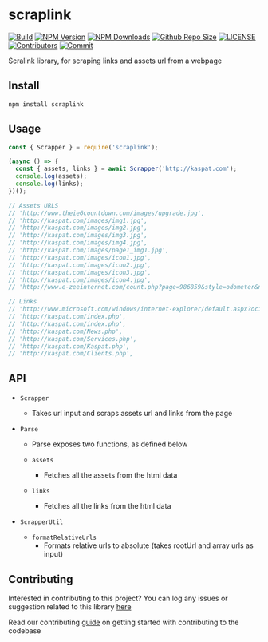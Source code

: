 # scraplink 

[![Build](https://github.com/arshadkazmi42/scraplink/actions/workflows/nodejs.yml/badge.svg)](https://github.com/arshadkazmi42/scraplink/actions/workflows/nodejs.yml)
[![NPM Version](https://img.shields.io/npm/v/scraplink.svg)](https://www.npmjs.com/package/scraplink)
[![NPM Downloads](https://img.shields.io/npm/dt/scraplink.svg)](https://www.npmjs.com/package/scraplink)
[![Github Repo Size](https://img.shields.io/github/repo-size/arshadkazmi42/scraplink.svg)](https://github.com/arshadkazmi42/scraplink)
[![LICENSE](https://img.shields.io/npm/l/scraplink.svg)](https://github.com/arshadkazmi42/scraplink/blob/master/LICENSE)
[![Contributors](https://img.shields.io/github/contributors/arshadkazmi42/scraplink.svg)](https://github.com/arshadkazmi42/scraplink/graphs/contributors)
[![Commit](https://img.shields.io/github/last-commit/arshadkazmi42/scraplink.svg)](https://github.com/arshadkazmi42/scraplink/commits/master)

Scralink library, for scraping links and assets url from a webpage

## Install

```
npm install scraplink
```

## Usage

```javascript
const { Scrapper } = require('scraplink');

(async () => {
  const { assets, links } = await Scrapper('http://kaspat.com');
  console.log(assets);
  console.log(links);
})();

// Assets URLS
// 'http://www.theie6countdown.com/images/upgrade.jpg',
// 'http://kaspat.com/images/img1.jpg',
// 'http://kaspat.com/images/img2.jpg',
// 'http://kaspat.com/images/img3.jpg',
// 'http://kaspat.com/images/img4.jpg',
// 'http://kaspat.com/images/page1_img1.jpg',
// 'http://kaspat.com/images/icon1.jpg',
// 'http://kaspat.com/images/icon2.jpg',
// 'http://kaspat.com/images/icon3.jpg',
// 'http://kaspat.com/images/icon4.jpg',
// 'http://www.e-zeeinternet.com/count.php?page=986859&style=odometer&nbdigits=8&reloads=1'

// Links
// 'http://www.microsoft.com/windows/internet-explorer/default.aspx?ocid=ie6_countdown_bannercode',
// 'http://kaspat.com/index.php',
// 'http://kaspat.com/index.php',
// 'http://kaspat.com/News.php',
// 'http://kaspat.com/Services.php',
// 'http://kaspat.com/Kaspat.php',
// 'http://kaspat.com/Clients.php',
```

## API

- `Scrapper`
  - Takes url input and scraps assets url and links from the page

- `Parse`
  - Parse exposes two functions, as defined below

  - `assets`
    - Fetches all the assets from the html data

  - `links`
    - Fetches all the links from the html data

- `ScrapperUtil`

  - `formatRelativeUrls`
    - Formats relative urls to absolute (takes rootUrl and array urls as input)

## Contributing

Interested in contributing to this project?
You can log any issues or suggestion related to this library [here](https://github.com/arshadkazmi42/scraplink/issues/new)

Read our contributing [guide](CONTRIBUTING.md) on getting started with contributing to the codebase


